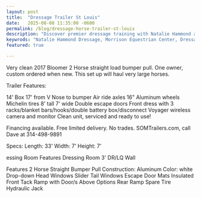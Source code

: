 ```yaml
---
layout: post
title:  "Dressage Trailer St Louis"
date:   2025-08-08 11:35:00 -0600
permalink: /blog/dressage-horse-trailer-st-louis
description: "Discover premier dressage training with Natalie Hammond at Morrison Equestrian Center in Wildwood, MO. Offering personalized training, clinics, and lessons for both riders and horses"
keywrods: "Natalie Hammond Dressage, Morrison Equestrian Center, Dressage Training, Horse Riding Lessons, Dressage Clinics, Equestrian Training, Wildwood Missouri Dressage, Dressage Horse Breeding, Elite Dressage Training"
featured: true

---
```

Very clean 2017 Bloomer 2 Horse straight load bumper pull. One owner, custom ordered when new. This set up will haul very large horses.

Trailer Features:

14' Box
17' from V Nose to bumper
Air ride axles
16" Aluminum wheels
Michelin tires
8' tall
7' wide
Double escape doors
Front dress with 3 racks/blanket bars/hooks/double battery box/disconnect
Voyager wireless camera and monitor
Clean unit, serviced and ready to use!

Financing available. Free limited delivery. No trades. SOMTrailers.com, call Dave at 314-498-9891

Specs: Length: 33' Width: 7' Height: 7'

essing Room Features
Dressing Room
3' DR/LQ Wall






Features
2 Horse Straight
Bumper Pull
Construction: Aluminum
Color: white
Drop-down Head Windows
Slider Tail Windows
Escape Door
Mats
Insulated
Front Tack
Ramp with Door/s Above
Options
Rear Ramp
Spare Tire
Hydraulic Jack







